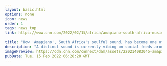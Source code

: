 ```yaml
---
layout: basic.html
options: none
icon: news
order: 1
tags: news_top
link: https://www.cnn.com/2022/02/15/africa/amapiano-south-africa-music-genre-origins-spc-intl/index.html
            
title: "How 'Amapiano', South Africa's soulful sound, has become one of the hottest new music genres"
description: "A distinct sound is currently vibing on social feeds around the world: the deep house, log-drum driven basslines and soulful piano melodies of \"Amapiano.\" While Amapiano dance challenges are currently sweeping TikTok, the streets of South Africa have been thrumming with its sound for years."
imagePreview: https://cdn.cnn.com/cnnnext/dam/assets/220214083045-amapiano-south-africa-dbn-gogo-music-club-video-synd-2.jpg
pubDate: Tue, 15 Feb 2022 06:28:20 GMT
---
```

